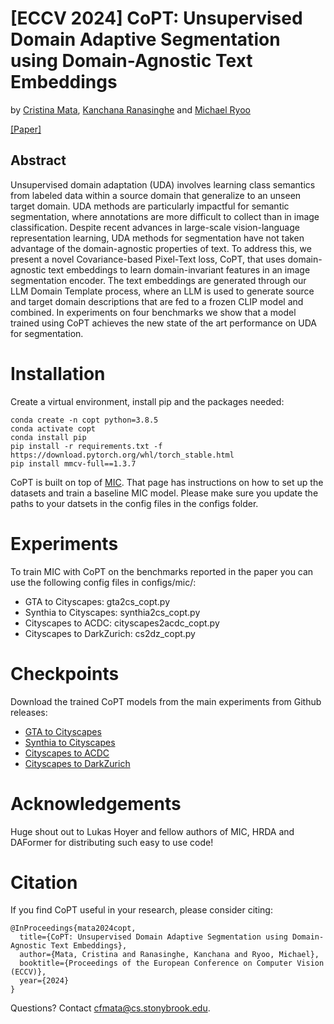 # [ECCV 2024] CoPT: Unsupervised Domain Adaptive Segmentation using Domain-Agnostic Text Embeddings
by
[Cristina Mata](https://cfmata.github.io/),
[Kanchana Ranasinghe](https://kahnchana.github.io) and 
[Michael Ryoo](https://michaelryoo.com)

[[Paper]](https://www.ecva.net/papers/eccv_2024/papers_ECCV/papers/07950.pdf)

## Abstract

Unsupervised domain adaptation (UDA) involves learning class semantics from labeled data within a source domain that 
generalize to an unseen target domain. UDA methods are particularly impactful for semantic segmentation, where 
annotations are more difficult to collect than in image classification. Despite recent advances in large-scale 
vision-language representation learning, UDA methods for segmentation have not taken advantage of the domain-agnostic 
properties of text. To address this, we present a novel Covariance-based Pixel-Text loss, CoPT, that uses 
domain-agnostic text embeddings to learn domain-invariant features in an image segmentation encoder. The text 
embeddings are generated through our LLM Domain Template process, where an LLM is used to generate source and target 
domain descriptions that are fed to a frozen CLIP model and combined. In experiments on four benchmarks we show that a 
model trained using CoPT achieves the new state of the art performance on UDA for segmentation.

# Installation

Create a virtual environment, install pip and the packages needed:
```
conda create -n copt python=3.8.5
conda activate copt
conda install pip
pip install -r requirements.txt -f https://download.pytorch.org/whl/torch_stable.html
pip install mmcv-full==1.3.7
```
CoPT is built on top of [MIC](https://github.com/lhoyer/MIC/tree/master/seg). 
That page has instructions on how to set up the datasets and train a baseline MIC model. Please make sure you update the paths to your datsets in the config files in the configs folder.

# Experiments

To train MIC with CoPT on the benchmarks reported in the paper you can use the following config files in configs/mic/:
* GTA to Cityscapes: gta2cs_copt.py
* Synthia to Cityscapes: synthia2cs_copt.py
* Cityscapes to ACDC: cityscapes2acdc_copt.py
* Cityscapes to DarkZurich: cs2dz_copt.py

# Checkpoints

Download the trained CoPT models from the main experiments from Github releases:

* [GTA to Cityscapes](https://github.com/cfmata/CoPT/releases/download/v1.0/copt_gta2cs.pth)
* [Synthia to Cityscapes](https://github.com/cfmata/CoPT/releases/download/v1.0/copt_synthia2cs.pth)
* [Cityscapes to ACDC](https://github.com/cfmata/CoPT/releases/download/v1.0/copt_cs2acdc.pth)
* [Cityscapes to DarkZurich](https://github.com/cfmata/CoPT/releases/download/v1.0/copt_cs2dz.pth)

# Acknowledgements

Huge shout out to Lukas Hoyer and fellow authors of MIC, HRDA and DAFormer for distributing such easy to use code!

# Citation

If you find CoPT useful in your research, please consider citing:

```
@InProceedings{mata2024copt,
  title={CoPT: Unsupervised Domain Adaptive Segmentation using Domain-Agnostic Text Embeddings},
  author={Mata, Cristina and Ranasinghe, Kanchana and Ryoo, Michael},
  booktitle={Proceedings of the European Conference on Computer Vision (ECCV)},
  year={2024}
}
```

Questions? Contact cfmata@cs.stonybrook.edu.